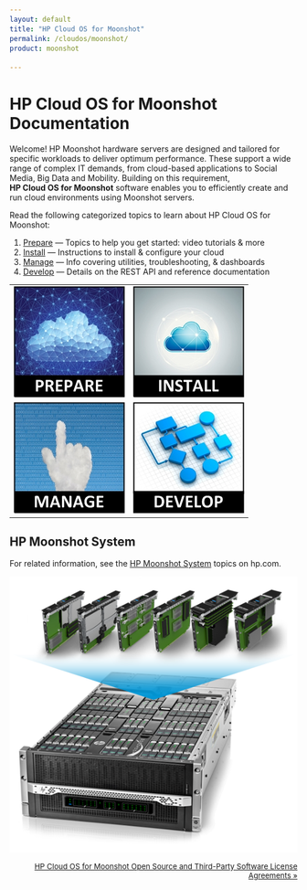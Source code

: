 ```yaml
---
layout: default
title: "HP Cloud OS for Moonshot"
permalink: /cloudos/moonshot/
product: moonshot

---
```


# HP Cloud OS for Moonshot Documentation 

Welcome! HP Moonshot hardware servers are designed and tailored for specific workloads to deliver optimum performance. 
These support a wide range of complex IT demands, from cloud-based applications to Social Media, Big Data and Mobility. 
Building on this requirement, <b><nobr>HP Cloud OS for Moonshot</nobr></b> software enables you to efficiently create 
and run cloud environments using Moonshot servers.

Read the following categorized topics to learn about HP Cloud OS for Moonshot:

1. <a href="/cloudos/moonshot/prepare/">Prepare</a> &mdash; Topics to help you get started: video tutorials &amp; more
2. <a href="/cloudos/moonshot/install/">Install</a> &mdash; Instructions to install &amp; configure your cloud
3. <a href="/cloudos/moonshot/manage/">Manage</a>   &mdash; Info covering utilities, troubleshooting, &amp; dashboards
4. <a href="/cloudos/moonshot/develop/">Develop</a> &mdash; Details on the REST API and reference documentation

<table>
<tr>
<td style="text-align: center; vertical-align: middle;"><a href="/cloudos/moonshot/prepare/" title="Topics to help you learn about HP Cloud OS for Moonshot,including FAQs and Video Tutorials"><img src="media/cloudos-prepare.jpg" border="0"/></a></td>
<td style="text-align: center; vertical-align: middle;"><a href="/cloudos/moonshot/install/" title="Instructions to install &amp; configure your cloud, using automated or advanced options"><img src="media/cloudos-install.jpg" border="0"/></td>
</tr>
<tr>
<td style="text-align: center; vertical-align: middle;"><a href="/cloudos/moonshot/manage/" title="Information about the HP Cloud OS for Moonshot dashboards, troubleshooting, and utilities"><img src="media/cloudos-manage.jpg" border="0"/></td>
<td style="text-align: center; vertical-align: middle;"><a href="/cloudos/moonshot/develop/" title="Details about the HP Cloud OS for Moonshot REST API and where to find installed reference documentation"><img src="media/cloudos-develop.jpg" border="0"/></td>
</tr>
</table>

## HP Moonshot System

For related information, see the <a href="http://www.hp.com/go/moonshot" target="moonshot">HP Moonshot System</a> topics on hp.com.

<img src="media/cloudos-moonshot-system.png" />

<p style="font-size: small; text-align:right;"> <a href="/cloudos/moonshot/os-3rd-party-license-agreements/">HP Cloud OS for Moonshot Open Source and Third-Party Software License Agreements &#187;</a> </p>

<!-- ready to go --> 


